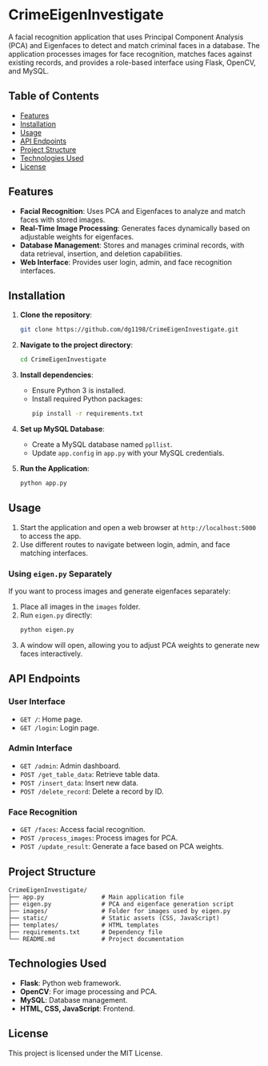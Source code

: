 # CrimeEigenInvestigate

A facial recognition application that uses Principal Component Analysis (PCA) and Eigenfaces to detect and match criminal faces in a database. The application processes images for face recognition, matches faces against existing records, and provides a role-based interface using Flask, OpenCV, and MySQL.

## Table of Contents
- [Features](#features)
- [Installation](#installation)
- [Usage](#usage)
- [API Endpoints](#api-endpoints)
- [Project Structure](#project-structure)
- [Technologies Used](#technologies-used)
- [License](#license)

## Features
- **Facial Recognition**: Uses PCA and Eigenfaces to analyze and match faces with stored images.
- **Real-Time Image Processing**: Generates faces dynamically based on adjustable weights for eigenfaces.
- **Database Management**: Stores and manages criminal records, with data retrieval, insertion, and deletion capabilities.
- **Web Interface**: Provides user login, admin, and face recognition interfaces.
  
## Installation
1. **Clone the repository**:
   ```bash
   git clone https://github.com/dg1198/CrimeEigenInvestigate.git
   ```
2. **Navigate to the project directory**:
   ```bash
   cd CrimeEigenInvestigate
   ```
3. **Install dependencies**:
   - Ensure Python 3 is installed.
   - Install required Python packages:
     ```bash
     pip install -r requirements.txt
     ```
4. **Set up MySQL Database**:
   - Create a MySQL database named `ppllist`.
   - Update `app.config` in `app.py` with your MySQL credentials.

5. **Run the Application**:
   ```bash
   python app.py
   ```

## Usage
1. Start the application and open a web browser at `http://localhost:5000` to access the app.
2. Use different routes to navigate between login, admin, and face matching interfaces.

### Using `eigen.py` Separately
If you want to process images and generate eigenfaces separately:
1. Place all images in the `images` folder.
2. Run `eigen.py` directly:
   ```bash
   python eigen.py
   ```
3. A window will open, allowing you to adjust PCA weights to generate new faces interactively.

## API Endpoints
### **User Interface**
- `GET /`: Home page.
- `GET /login`: Login page.

### **Admin Interface**
- `GET /admin`: Admin dashboard.
- `POST /get_table_data`: Retrieve table data.
- `POST /insert_data`: Insert new data.
- `POST /delete_record`: Delete a record by ID.

### **Face Recognition**
- `GET /faces`: Access facial recognition.
- `POST /process_images`: Process images for PCA.
- `POST /update_result`: Generate a face based on PCA weights.

## Project Structure
```
CrimeEigenInvestigate/
├── app.py                # Main application file
├── eigen.py              # PCA and eigenface generation script
├── images/               # Folder for images used by eigen.py
├── static/               # Static assets (CSS, JavaScript)
├── templates/            # HTML templates
├── requirements.txt      # Dependency file
└── README.md             # Project documentation
```

## Technologies Used
- **Flask**: Python web framework.
- **OpenCV**: For image processing and PCA.
- **MySQL**: Database management.
- **HTML, CSS, JavaScript**: Frontend.

## License
This project is licensed under the MIT License.
